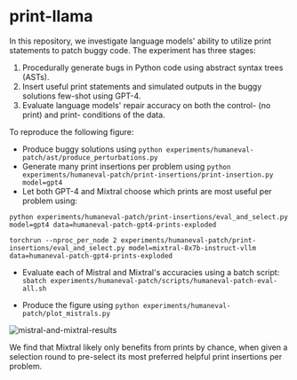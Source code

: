 # print-llama

In this repository, we investigate language models' ability to utilize print statements to patch buggy code. The experiment has three stages:
1. Procedurally generate bugs in Python code using abstract syntax trees (ASTs).
2. Insert useful print statements and simulated outputs in the buggy solutions few-shot using GPT-4.
3. Evaluate language models' repair accuracy on both the control- (no print) and print- conditions of the data.

To reproduce the following figure:
- Produce buggy solutions using ```python experiments/humaneval-patch/ast/produce_perturbations.py```
- Generate many print insertions per problem using ```python experiments/humaneval-patch/print-insertions/print-insertion.py model=gpt4```
- Let both GPT-4 and Mixtral choose which prints are most useful per problem using:

```python experiments/humaneval-patch/print-insertions/eval_and_select.py model=gpt4 data=humaneval-patch-gpt4-prints-exploded``` 

```torchrun --nproc_per_node 2 experiments/humaneval-patch/print-insertions/eval_and_select.py model=mixtral-8x7b-instruct-vllm data=humaneval-patch-gpt4-prints-exploded```

- Evaluate each of Mistral and Mixtral's accuracies using a batch script:
  ```sbatch experiments/humaneval-patch/scripts/humaneval-patch-eval-all.sh```

- Produce the figure using ```python experiments/humaneval-patch/plot_mistrals.py```

![mistral-and-mixtral-results](experiments/humaneval-patch/figures/mistral-and-mixtral-bothselections.png)

We find that Mixtral likely only benefits from prints by chance, when given a selection round to pre-select its most preferred helpful print insertions per problem.
